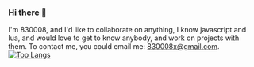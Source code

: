 ### Hi there 👋
I'm 830008, and I'd like to collaborate on anything, I know javascript and lua, and would love to get to know anybody, and work on projects with them.
To contact me, you could email me: 830008x@gmail.com.
[![Top Langs](https://github-readme-stats.vercel.app/api/?username=830008&theme=dark)](https://github.com/830008)
